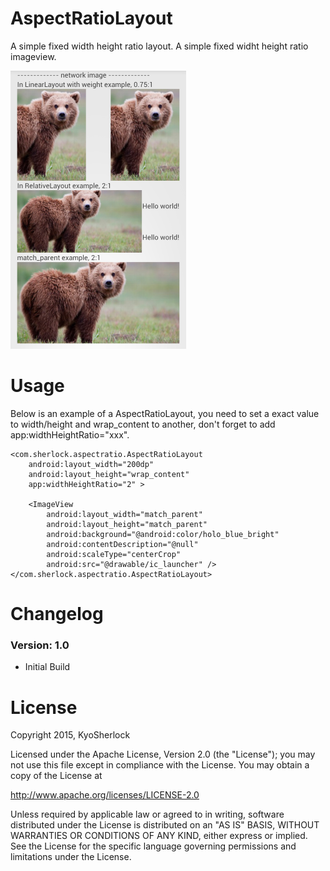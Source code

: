 # AspectRatioLayout

A simple fixed width height ratio layout.
A simple fixed widht height ratio imageview.

![](https://github.com/KyoSherlock/AspectRatioLayout/raw/master/screenshots/1.png)

# Usage

Below is an example of a AspectRatioLayout, you need to set a exact value to width/height and wrap_content to another, don't forget to add app:widthHeightRatio="xxx".

    <com.sherlock.aspectratio.AspectRatioLayout
        android:layout_width="200dp"
        android:layout_height="wrap_content"
        app:widthHeightRatio="2" >

        <ImageView
            android:layout_width="match_parent"
            android:layout_height="match_parent"
            android:background="@android:color/holo_blue_bright"
            android:contentDescription="@null"
            android:scaleType="centerCrop"
            android:src="@drawable/ic_launcher" />
    </com.sherlock.aspectratio.AspectRatioLayout>

# Changelog

### Version: 1.0

  * Initial Build

# License

Copyright 2015, KyoSherlock

Licensed under the Apache License, Version 2.0 (the "License");
you may not use this file except in compliance with the License.
You may obtain a copy of the License at

   http://www.apache.org/licenses/LICENSE-2.0

Unless required by applicable law or agreed to in writing, software
distributed under the License is distributed on an "AS IS" BASIS,
WITHOUT WARRANTIES OR CONDITIONS OF ANY KIND, either express or implied.
See the License for the specific language governing permissions and
limitations under the License.